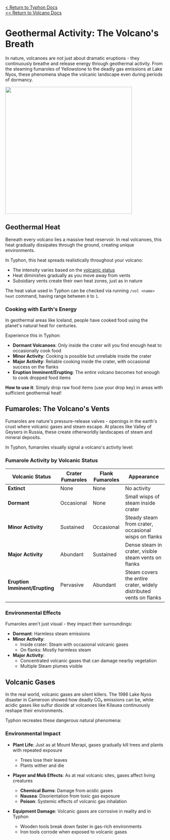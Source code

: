 [<  Return to Typhon Docs](/DOCS.md)  
[<< Return to Volcano Docs](./index.md)  

# Geothermal Activity: The Volcano's Breath

In nature, volcanoes are not just about dramatic eruptions - they continuously breathe and release energy through geothermal activity. From the steaming fumaroles of Yellowstone to the deadly gas emissions at Lake Nyos, these phenomena shape the volcanic landscape even during periods of dormancy.

<img src="https://github.com/user-attachments/assets/9c033765-aac8-463b-bbee-3d03d5ff254c" width="400" />

## Geothermal Heat

Beneath every volcano lies a massive heat reservoir. In real volcanoes, this heat gradually dissipates through the ground, creating unique environments.

In Typhon, this heat spreads realistically throughout your volcano:
- The intensity varies based on the [volcanic status](./status.md)
- Heat diminishes gradually as you move away from vents
- Subsidiary vents create their own heat zones, just as in nature

The heat value used in Typhon can be checked via running `/vol <name> heat` command, having range between `0` to `1`.

### Cooking with Earth's Energy

In geothermal areas like Iceland, people have cooked food using the planet's natural heat for centuries.

Experience this in Typhon:
- **Dormant Volcanoes**: Only inside the crater will you find enough heat to occasionally cook food
- **Minor Activity**: Cooking is possible but unreliable inside the crater
- **Major Activity**: Reliable cooking inside the crater, with occasional success on the flanks
- **Eruption Imminent/Erupting**: The entire volcano becomes hot enough to cook dropped food items

**How to use it**: Simply drop raw food items (use your drop key) in areas with sufficient geothermal heat!

## Fumaroles: The Volcano's Vents

Fumaroles are nature's pressure-release valves - openings in the earth's crust where volcanic gases and steam escape. At places like Valley of Geysers in Russia, these create otherworldly landscapes of steam and mineral deposits.

In Typhon, fumaroles visually signal a volcano's activity level:

### Fumarole Activity by Volcanic Status

| Volcanic Status | Crater Fumaroles | Flank Fumaroles | Appearance |
|-----------------|------------------|-----------------|------------|
| **Extinct** | None | None | No activity |
| **Dormant** | Occasional | None | Small wisps of steam inside crater |
| **Minor Activity** | Sustained | Occasional | Steady steam from crater, occasional wisps on flanks |
| **Major Activity** | Abundant | Sustained | Dense steam in crater, visible steam vents on flanks |
| **Eruption Imminent/Erupting** | Pervasive | Abundant | Steam covers the entire crater, widely distributed vents on flanks |

### Environmental Effects

Fumaroles aren't just visual - they impact their surroundings:

- **Dormant**: Harmless steam emissions
- **Minor Activity**: 
  - Inside crater: Steam with occasional volcanic gases
  - On flanks: Mostly harmless steam
- **Major Activity**: 
  - Concentrated volcanic gases that can damage nearby vegetation
  - Multiple Steam plumes visible

## Volcanic Gases

In the real world, volcanic gases are silent killers. The 1986 Lake Nyos disaster in Cameroon showed how deadly CO₂ emissions can be, while acidic gases like sulfur dioxide at volcanoes like Kilauea continuously reshape their environments.

Typhon recreates these dangerous natural phenomena:

### Environmental Impact

- **Plant Life**: Just as at Mount Merapi, gases gradually kill trees and plants with repeated exposure
  - Trees lose their leaves
  - Plants wither and die
  
- **Player and Mob Effects**: As at real volcanic sites, gases affect living creatures
  - **Chemical Burns**: Damage from acidic gases
  - **Nausea**: Disorientation from toxic gas exposure
  - **Poison**: Systemic effects of volcanic gas inhalation

- **Equipment Damage**: Volcanic gases are corrosive in reality and in Typhon
  - Wooden tools break down faster in gas-rich environments
  - Iron tools corrode when exposed to volcanic gases
